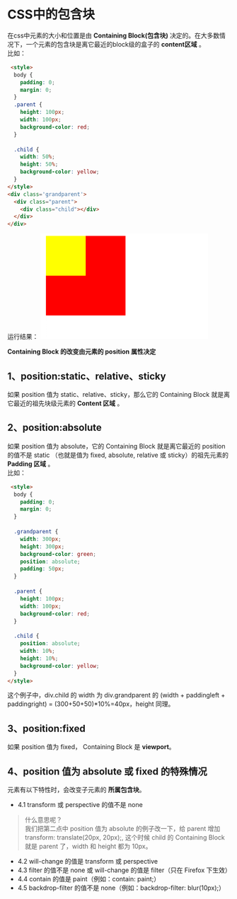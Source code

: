 # CSS中的包含块

在css中元素的大小和位置是由 **Containing Block(包含块)** 决定的。在大多数情况下，一个元素的包含块是离它最近的block级的盒子的 **content区域** 。        
比如：
```html
 <style>
  body {
    padding: 0;
    margin: 0;
  }
  .parent {
    height: 100px;
    width: 100px;
    background-color: red;
  }

  .child {
    width: 50%;
    height: 50%;
    background-color: yellow;
  }
</style>
<div class='grandparent'>
  <div class="parent">
    <div class="child"></div>
  </div>
</div>
```
运行结果：
![常规包含块](../assets/img/640.png)

**Containing Block 的改变由元素的 position 属性决定**

## 1、position:static、relative、sticky
如果 position 值为 static、relative、sticky，那么它的 Containing Block 就是离它最近的祖先块级元素的  **Content 区域** 。
## 2、position:absolute
如果 position 值为 absolute，它的 Containing Block 就是离它最近的 position 的值不是 static （也就是值为 fixed, absolute, relative 或 sticky）的祖先元素的  **Padding 区域** 。       
比如：
```html
 <style>
  body {
    padding: 0;
    margin: 0;
  }

  .grandparent {
    width: 300px;
    height: 300px;
    background-color: green;
    position: absolute;
    padding: 50px;
  }

  .parent {
    height: 100px;
    width: 100px;
    background-color: red;
  }

  .child {
    position: absolute;
    width: 10%;
    height: 10%;
    background-color: yellow;
  }
</style>
```
这个例子中，div.child 的 width 为 div.grandparent 的 (width + paddingleft + paddingright) = (300+50+50)*10%=40px，height 同理。

## 3、position:fixed
如果 position 值为 fixed， Containing Block 是 **viewport**。

## 4、position 值为 absolute 或 fixed 的特殊情况
元素有以下特性时，会改变子元素的 **所属包含块**。
- 4.1 transform 或 perspective 的值不是 none       
> 什么意思呢？        
我们把第二点中 position 值为 absolute 的例子改一下，给 parent 增加 transform: translate(20px, 20px);, 这个时候 child 的 Containing Block 就是 parent 了，width 和 height 都为 10px。
- 4.2 will-change 的值是 transform 或 perspective
- 4.3 filter 的值不是 none 或 will-change 的值是 filter（只在 Firefox 下生效）
- 4.4 contain 的值是 paint（例如：contain: paint;）
- 4.5 backdrop-filter 的值不是 none（例如：backdrop-filter: blur(10px);）
